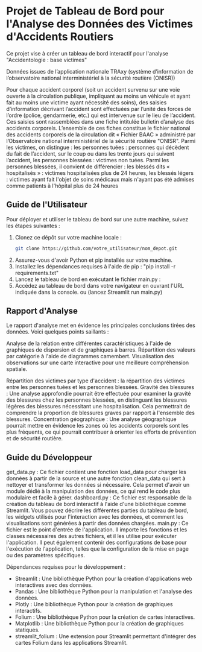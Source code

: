 # Projet de Tableau de Bord pour l'Analyse des Données des Victimes d'Accidents Routiers

Ce projet vise à créer un tableau de bord interactif pour l'analyse "Accidentologie : base victimes"
<p>Données issues de l’application nationale TRAxy (système d’information de l’observatoire national interministériel à la sécurité routière (ONISR))

Pour chaque accident corporel (soit un accident survenu sur une voie ouverte à la circulation publique, impliquant au moins un véhicule et ayant fait au moins une victime ayant nécessité des soins), des saisies d’information décrivant l’accident sont effectuées par l’unité des forces de l’ordre (police, gendarmerie, etc.) qui est intervenue sur le lieu de l’accident. Ces saisies sont rassemblées dans une fiche intitulée bulletin d’analyse des accidents corporels. L’ensemble de ces fiches constitue le fichier national des accidents corporels de la circulation dit « Fichier BAAC » administré par l’Observatoire national interministériel de la sécurité routière "ONISR".
Parmi les victimes, on distingue :
les personnes tuées : personnes qui décèdent du fait de l’accident, sur le coup ou dans les trente jours qui suivent l’accident,
les personnes blessées : victimes non tuées.
Parmi les personnes blessées, il convient de différencier :
les blessés dits « hospitalisés » : victimes hospitalisées plus de 24 heures,
les blessés légers : victimes ayant fait l'objet de soins médicaux mais n'ayant pas été admises comme patients à l'hôpital plus de 24 heures </p>

## Guide de l'Utilisateur

Pour déployer et utiliser le tableau de bord sur une autre machine, suivez les étapes suivantes :

1. Clonez ce dépôt sur votre machine locale :
   ```bash
   git clone https://github.com/votre_utilisateur/nom_depot.git
2. Assurez-vous d'avoir Python et pip installés sur votre machine.
3. Installez les dépendances requises à l'aide de pip :
                 "pip install -r requirements.txt"
4. Lancez le tableau de bord en exécutant le fichier main.py :
5. Accédez au tableau de bord dans votre navigateur en ouvrant l'URL indiquée dans la console.
    ou (lancez Streamlit run main.py)

## Rapport d'Analyse
Le rapport d'analyse met en évidence les principales conclusions tirées des données. Voici quelques points saillants :

Analyse de la relation entre différentes caractéristiques à l'aide de graphiques de dispersion et de graphiques à barres.
Répartition des valeurs par catégorie à l'aide de diagrammes camembert.
Visualisation des observations sur une carte interactive pour une meilleure compréhension spatiale.

Répartition des victimes par type d'accident : la répartition des victimes entre les personnes tuées et les personnes blessées.
Gravité des blessures : Une analyse approfondie pourrait être effectuée pour examiner la gravité des blessures chez les personnes blessées, en distinguant les blessures légères des blessures nécessitant une hospitalisation. Cela permettrait de comprendre la proportion de blessures graves par rapport à l'ensemble des blessures.
Concentration géographique : Une analyse géographique pourrait mettre en évidence les zones où les accidents corporels sont les plus fréquents, ce qui pourrait contribuer à orienter les efforts de prévention et de sécurité routière.

## Guide du Développeur
get_data.py : Ce fichier contient une fonction load_data pour charger les données à partir de la source et une autre fonction clean_data qui sert à nettoyer et transformer les données si nécessaire. Cela permet d'avoir un module dédié à la manipulation des données, ce qui rend le code plus modulaire et facile à gérer.
dashboard.py : Ce fichier est responsable de la création du tableau de bord interactif à l'aide d'une bibliothèque comme Streamlit. Vous pouvez décrire les différentes parties du tableau de bord, les widgets utilisés pour l'interaction avec les données, et comment les visualisations sont générées à partir des données chargées.
main.py : Ce fichier est le point d'entrée de l'application. Il importe les fonctions et les classes nécessaires des autres fichiers, et il les utilise pour exécuter l'application. Il peut également contenir des configurations de base pour l'exécution de l'application, telles que la configuration de la mise en page ou des paramètres spécifiques.

Dépendances requises pour le développement :

- Streamlit : Une bibliothèque Python pour la création d'applications web interactives avec des données.
- Pandas : Une bibliothèque Python pour la manipulation et l'analyse des données.
- Plotly : Une bibliothèque Python pour la création de graphiques interactifs.
- Folium : Une bibliothèque Python pour la création de cartes interactives.
- Matplotlib : Une bibliothèque Python pour la création de graphiques statiques.
- streamlit_folium : Une extension pour Streamlit permettant d'intégrer des cartes Folium dans les applications Streamlit.

